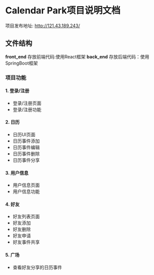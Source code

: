 # Calendar Park项目说明文档

项目发布地址: http://121.43.189.243/


## 文件结构

**front_end** 存放前端代码:使用React框架
**back_end** 存放后端代码：使用SpringBoot框架

### 项目功能

#### 1. 登录/注册

- 登录/注册页面
- 登录/注册功能

#### 2. 日历

- 日历UI页面
- 日历事件添加
- 日历事件编辑
- 日历事件删除
- 日历事件分享

#### 3. 用户信息

- 用户信息页面
- 用户信息功能

#### 4. 好友

- 好友列表页面
- 好友添加
- 好友删除
- 好友申请
- 好友事件共享

#### 5. 广场

- 查看好友分享的日历事件